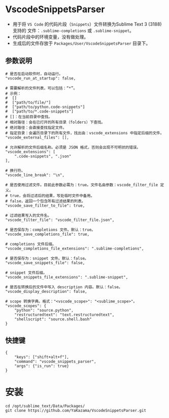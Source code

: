 # VscodeSnippetsParser

* 用于将 `VS Code` 的代码片段（`Snippets`）文件转换为Sublime Text 3 (3188) 支持的
  文件：`.sublime-completions` 或 `.sublime-snippet`。
* 代码片段中的环境变量，没有做处理。
* 生成后的文件存放于 `Packages/User/VscodeSnippetsParser` 目录下。

## 参数说明

```
# 是否在启动软件时，自动运行。
"vscode_run_at_startup": false,

# 需要解析的文件列表，可以包括：“*”。
# 示例：
#  []
#  ["path/to/file/"]
#  ["path/to/python.code-snippets"]
#  ["path/to/*.code-snippets"]
# []：在当前目录中查找。
# 相对路径：会在已打开的所有目录（folders）下查找。
# 绝对路径：会直接查找指定文件。
# 指定目录：会遍历目录下的所有文件，找出由：vscode_extensions 中指定后缀的文件。
"vscode_external_files": [],

# 允许解析的文件后缀名称。必须是 JSON 格式，否则会出现不可明状的错误。
"vscode_extensions": [
    ".code-snippets", ".json"
],

# 换行符。
"vscode_line_break": "\n",

# 是否使用过滤文件。目前此参数必需为：true。文件名由参数：vscode_filter_file 定义。
# true，会将过滤后的结果，写处临时文件中备用。
# false，返回一个包含所有过滤结果的列表。
"vscode_save_filter_to_file": true,

# 过滤结果写入的文件名。
"vscode_filter_file": "vscode_filter_file.json",

# 是否保存为：completions 文件。默认：true。
"vscode_save_completions_file": true,

# completions 文件后缀。
"vscode_completions_file_extensions": ".sublime-completions",

# 是否保存为：snippet 文件。默认：false。
"vscode_save_snippets_file": false,

# snippet 文件后缀。
"vscode_snippets_file_extensions": ".sublime-snippet",

# 是否在转换后的文件中写入 description 内容。默认：false。
"vscode_display_description": false,

# scope 转换字典。格式："<vscode_scope>": "<sublime_scope>"。
"vscode_scopes": {
    "python": "source.python",
    "restructuredtext": "text.restructuredtext",
    "shellscript": "source.shell.bash"
}
```

## 快捷键

```
{
    "keys": ["shift+alt+f"],
    "command": "vscode_snippets_parser",
    "args": {"is_run": true}
}
```

# 安装

```
cd /opt/sublime_text/Data/Packages/
git clone https://github.com/YaKazama/VscodeSnippetsParser.git
```
